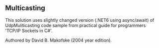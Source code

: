 ## Multicasting
This solution uses slightly changed version (.NET6 using async/await) of UdpMuliticasting code sample from practical guide for programmers 'TCP/IP Sockets in C#'.

Authored by David B. Makofske (2004 year edition).
